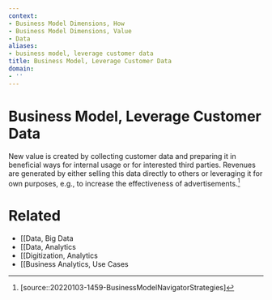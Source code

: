 ```yaml
---
context:
- Business Model Dimensions, How
- Business Model Dimensions, Value
- Data
aliases:
- business model, leverage customer data
title: Business Model, Leverage Customer Data
domain:
- ''
---
```


# Business Model, Leverage Customer Data

New value is created by collecting customer data and preparing it in beneficial ways for internal usage or for interested third parties. Revenues are generated by either selling this data directly to others or leveraging it for own purposes, e.g., to increase the effectiveness of advertisements.[^1]

# Related

- [[Data, Big Data
- [[Data, Analytics
- [[Digitization, Analytics
- [[Business Analytics, Use Cases

[^1]: [source::20220103-1459-BusinessModelNavigatorStrategies]
